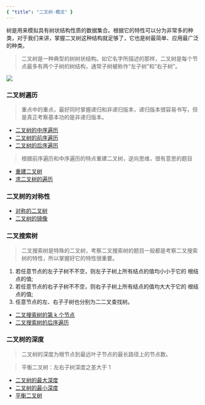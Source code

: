 ```yaml
---
{ "title": "二叉树-概览" }
---
```


树是用来模拟具有树状结构性质的数据集合。根据它的特性可以分为非常多的种类，对于我们来讲，掌握二叉树这种结构就足够了，它也是树最简单、应用最广泛的种类。

> 二叉树是一种典型的树树状结构。如它名字所描述的那样，二叉树是每个节点最多有两个子树的树结构，通常子树被称作“左子树”和“右子树”。

![](https://i.loli.net/2019/08/18/3HdPxIMFOQv9yEz.jpg)

### 二叉树遍历

> 重点中的重点，最好同时掌握递归和非递归版本，递归版本很容易书写，但是真正考察基本功的是非递归版本。

- [二叉树的中序遍历](https://cloudsay.github.io/personalBlog/dataStructure/%E4%BA%8C%E5%8F%89%E6%A0%91/%E4%BA%8C%E5%8F%89%E6%A0%91%E7%9A%84%E4%B8%AD%E5%BA%8F%E9%81%8D%E5%8E%86.html)
- [二叉树的前序遍历](https://cloudsay.github.io/personalBlog/dataStructure/%E4%BA%8C%E5%8F%89%E6%A0%91/%E4%BA%8C%E5%8F%89%E6%A0%91%E7%9A%84%E5%89%8D%E5%BA%8F%E9%81%8D%E5%8E%86.html)
- [二叉树的后序遍历](https://cloudsay.github.io/personalBlog/dataStructure/%E4%BA%8C%E5%8F%89%E6%A0%91/%E4%BA%8C%E5%8F%89%E6%A0%91%E7%9A%84%E5%90%8E%E5%BA%8F%E9%81%8D%E5%8E%86.html)

> 根据前序遍历和中序遍历的特点重建二叉树，逆向思维，很有意思的题目

- [重建二叉树](https://cloudsay.github.io/personalBlog/dataStructure/%E4%BA%8C%E5%8F%89%E6%A0%91/%E9%87%8D%E5%BB%BA%E4%BA%8C%E5%8F%89%E6%A0%91.html)
- [求二叉树的遍历](https://cloudsay.github.io/personalBlog/dataStructure/%E4%BA%8C%E5%8F%89%E6%A0%91/%E9%87%8D%E5%BB%BA%E4%BA%8C%E5%8F%89%E6%A0%91.html#%E9%A2%98%E7%9B%AE2-%E6%B1%82%E4%BA%8C%E5%8F%89%E6%A0%91%E7%9A%84%E9%81%8D%E5%8E%86)

### 二叉树的对称性

- [对称的二叉树](https://cloudsay.github.io/personalBlog/dataStructure/%E4%BA%8C%E5%8F%89%E6%A0%91/%E5%AF%B9%E7%A7%B0%E7%9A%84%E4%BA%8C%E5%8F%89%E6%A0%91.html)
- [二叉树的镜像](https://cloudsay.github.io/personalBlog/dataStructure/%E4%BA%8C%E5%8F%89%E6%A0%91/%E4%BA%8C%E5%8F%89%E6%A0%91%E7%9A%84%E9%95%9C%E5%83%8F.html)

### 二叉搜索树

> 二叉搜索树是特殊的二叉树，考察二叉搜索树的题目一般都是考察二叉搜索树的特性，所以掌握好它的特性很重要。

1. 若任意节点的左⼦子树不不空，则左⼦子树上所有结点的值均⼩小于它的 根结点的值;
2. 若任意节点的右⼦子树不不空，则右⼦子树上所有结点的值均⼤大于它的 根结点的值;
3. 任意节点的左、右⼦子树也分别为⼆二叉查找树。

- [二叉搜索树的第 k 个节点](https://cloudsay.github.io/personalBlog/dataStructure/%E4%BA%8C%E5%8F%89%E6%A0%91/%E4%BA%8C%E5%8F%89%E6%90%9C%E7%B4%A2%E6%A0%91%E7%9A%84%E7%AC%ACk%E4%B8%AA%E8%8A%82%E7%82%B9.html#%E9%A2%98%E7%9B%AE)
- [二叉搜索树的后序遍历](https://cloudsay.github.io/personalBlog/dataStructure/%E4%BA%8C%E5%8F%89%E6%A0%91/%E4%BA%8C%E5%8F%89%E6%90%9C%E7%B4%A2%E6%A0%91%E7%9A%84%E5%90%8E%E5%BA%8F%E9%81%8D%E5%8E%86.html)

### 二叉树的深度

> 二叉树的深度为根节点到最远叶子节点的最长路径上的节点数。

> 平衡二叉树：左右子树深度之差大于 1

- [二叉树的最大深度](https://cloudsay.github.io/personalBlog/dataStructure/二叉树/二叉树的最大深度.html)
- [二叉树的最小深度](https://cloudsay.github.io/personalBlog/dataStructure/二叉树/二叉树的最小深度.html#考察点)
- [平衡二叉树](https://cloudsay.github.io/personalBlog/dataStructure/%E4%BA%8C%E5%8F%89%E6%A0%91/%E5%B9%B3%E8%A1%A1%E4%BA%8C%E5%8F%89%E6%A0%91.html)
